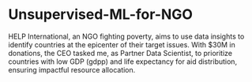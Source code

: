 # Unsupervised-ML-for-NGO
HELP International, an NGO fighting poverty, aims to use data insights to identify countries at the epicenter of their target issues. With $30M in donations, the CEO tasked me, as Partner Data Scientist, to prioritize countries with low GDP (gdpp) and life expectancy for aid distribution, ensuring impactful resource allocation.
